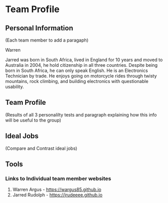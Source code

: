 # Team Profile

## Personal Information

(Each team member to add a paragaph)

Warren

Jarred was born in South Africa, lived in England for 10 years and moved to Australia in 2004, he hold citizenship in all three countries. Despite being born in South Africa, he can only speak English. He is an Electronics Technician by trade. He enjoys going on motorcycle rides through twisty mountains, rock climbing, and building electronics with questionable usability.

## Team Profile

(Results of all 3 personalilty tests and paragraph explaining how this info will be useful to the group)

## Ideal Jobs

(Compare and Contrast ideal jobs)

## Tools

### Links to Individual team member websites

1. Warren Argus - https://wargus85.github.io
2. Jarred Rudolph - https://jrudeeee.github.io
